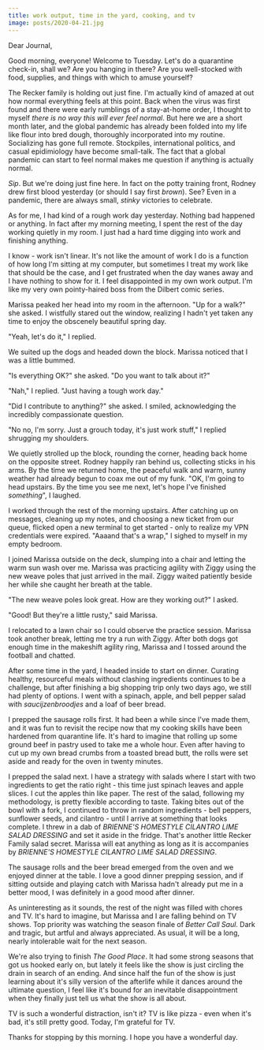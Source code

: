 ```yaml
---
title: work output, time in the yard, cooking, and tv
image: posts/2020-04-21.jpg
---
```


Dear Journal,

Good morning, everyone!  Welcome to Tuesday.  Let's do a quarantine
check-in, shall we?  Are you hanging in there?  Are you well-stocked
with food, supplies, and things with which to amuse yourself?

The Recker family is holding out just fine.  I'm actually kind of
amazed at out how normal everything feels at this point.  Back when
the virus was first found and there were early rumblings of a
stay-at-home order, I thought to myself _there is no way this will
ever feel normal_.  But here we are a short month later, and the
global pandemic has already been folded into my life like flour into
bred dough, thoroughly incorporated into my routine.  Socializing has
gone full remote.  Stockpiles, international politics, and casual
epidimiology have become small-talk.  The fact that a global pandemic
can start to feel normal makes me question if anything is actually
normal.

_Sip_.  But we're doing just fine here.  In fact on the potty training
front, Rodney drew first blood yesterday (or should I say first
_brown_).  See?  Even in a pandemic, there are always small, _stinky_
victories to celebrate.

As for me, I had kind of a rough work day yesterday.  Nothing bad
happened or anything.  In fact after my morning meeting, I spent the
rest of the day working quietly in my room.  I just had a hard time
digging into work and finishing anything.

I know - work isn't linear.  It's not like the amount of work I do is
a function of how long I'm sitting at my computer, but sometimes I
treat my work like that should be the case, and I get frustrated when
the day wanes away and I have nothing to show for it.  I feel
disappointed in my own work output.  I'm like my very own
pointy-haired boss from the Dilbert comic series.

Marissa peaked her head into my room in the afternoon.  "Up for a
walk?" she asked.  I wistfully stared out the window, realizing I
hadn't yet taken any time to enjoy the obscenely beautiful spring
day.

"Yeah, let's do it," I replied.

We suited up the dogs and headed down the block.  Marissa noticed that
I was a little bummed.

"Is everything OK?" she asked.  "Do you want to talk about it?"

"Nah," I replied.  "Just having a tough work day."

"Did I contribute to anything?" she asked.  I smiled, acknowledging
the incredibly compassionate question.

"No no, I'm sorry.  Just a grouch today, it's just work stuff," I
replied shrugging my shoulders.

We quietly strolled up the block, rounding the corner, heading back
home on the opposite street.  Rodney happily ran behind us, collecting
sticks in his arms.  By the time we returned home, the peaceful walk
and warm, sunny weather had already begun to coax me out of my funk.
"OK, I'm going to head upstairs.  By the time you see me next, let's
hope I've finished _something_", I laughed.

I worked through the rest of the morning upstairs.  After catching up
on messages, cleaning up my notes, and choosing a new ticket from our
queue, flicked open a new terminal to get started - only to realize my
VPN credentials were expired.  "Aaaand that's a wrap," I sighed to
myself in my empty bedroom.

I joined Marissa outside on the deck, slumping into a chair and
letting the warm sun wash over me.  Marissa was practicing agility
with Ziggy using the new weave poles that just arrived in the mail.
Ziggy waited patiently beside her while she caught her breath at the
table.

"The new weave poles look great.  How are they working out?" I asked.

"Good!  But they're a little rusty," said Marissa.

I relocated to a lawn chair so I could observe the practice session.
Marissa took another break, letting me try a run with Ziggy.  After
both dogs got enough time in the makeshift agility ring, Marissa and I
tossed around the football and chatted.

After some time in the yard, I headed inside to start on dinner.
Curating healthy, resourceful meals without clashing ingredients
continues to be a challenge, but after finishing a big shopping trip
only two days ago, we still had plenty of options.  I went with a
spinach, apple, and bell pepper salad with _saucijzenbroodjes_ and a
loaf of beer bread.

I prepped the sausage rolls first.  It had been a while since I've
made them, and it was fun to revisit the recipe now that my cooking
skills have been hardened from quarantine life.  It's hard to imagine
that rolling up some ground beef in pastry used to take me a whole
hour.  Even after having to cut up my own bread crumbs from a toasted
bread butt, the rolls were set aside and ready for the oven in twenty
minutes.

I prepped the salad next.  I have a strategy with salads where I start
with two ingredients to get the ratio right - this time just spinach
leaves and apple slices.  I cut the apples thin like paper.  The rest
of the salad, following my methodology, is pretty flexible according
to taste.  Taking bites out of the bowl with a fork, I continued to
throw in random ingredients - bell peppers, sunflower seeds, and
cilantro - until I arrive at something that looks complete.  I threw
in a dab of _BRIENNE'S HOMESTYLE CILANTRO LIME SALAD DRESSING_ and set
it aside in the fridge.  That's another little Recker Family salad
secret.  Marissa will eat anything as long as it is accompanies by
_BRIENNE'S HOMESTYLE CILANTRO LIME SALAD DRESSING_.

The sausage rolls and the beer bread emerged from the oven and we
enjoyed dinner at the table.  I love a good dinner prepping session,
and if sitting outside and playing catch with Marissa hadn't already
put me in a better mood, I was definitely in a good mood after dinner.

As uninteresting as it sounds, the rest of the night was filled with
chores and TV.  It's hard to imagine, but Marissa and I are falling
behind on TV shows.  Top priority was watching the season finale of
_Better Call Saul_.  Dark and tragic, but artful and always
appreciated.  As usual, it will be a long, nearly intolerable wait for
the next season.

We're also trying to finish _The Good Place_.  It had some strong
seasons that got us hooked early on, but lately it feels like the show
is just circling the drain in search of an ending.  And since half the
fun of the show is just learning about it's silly version of the
afterlife while it dances around the ultimate question, I feel like
it's bound for an inevitable disappointment when they finally just
tell us what the show is all about.

TV is such a wonderful distraction, isn't it?  TV is like pizza - even
when it's bad, it's still pretty good.  Today, I'm grateful for TV.

Thanks for stopping by this morning.  I hope you have a wonderful day.
